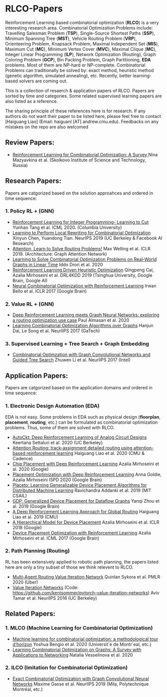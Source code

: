 # RLCO-Papers

Reinforcement Learning based combinatorial optimization (**RLCO**) is a very interesting research area. 
Combinatorial Optimization Problems include: Travelling Salesman Problem (**TSP**), Single-Source Shortest Paths (**SSP**), Minimum Spanning Tree (**MST**), Vehicle Routing Problem (**VRP**), Orienteering Problem, Knapsack Problem, Maximal Independent Set (**MIS**), Maximum Cut (**MC**), Minimum Vertex Cover (**MVC**), Maximal Clique (**MC**), Integer Linear Programming (**ILP**), Network Optimization (Routing), Graph Coloring Problem (**GCP**), Bin Packing Problem, Graph Partitioning, **EDA** problems. Most of them are NP-hard or NP-complete. 
Combinatorial Problems can traditionally be solved by: exact method, heuristic method (genetic algorithm, simulated annealing), etc. Recently, better learning-based solvers are coming out. 

This is a collection of resaerch & application papers of RLCO. Papers are sorted by time and categories. Some related supervised learning papers are also listed as a reference.


The sharing principle of these references here is for research. If any authors do not want their paper to be listed here, please feel free to contact [Haiguang Liao]  (Email: haiguanl [AT] andrew.cmu.edu). Feedbacks on any mistakes on the repo are also welcomed

## Review Papers:
* [Reinforcement Learning for Combinatorial Optimization: A Survey
](https://arxiv.org/pdf/2003.03600.pdf) Nina Mazyavkina et al. (Skolkovo Institute of Science and Technology, Russia)

## Research Papers:
Papers are catgorized based on the solution approahces and ordered in time sequence:
### 1. Policy RL + (GNN)
* [Reinforcement Learning for Integer Programming- Learning to Cut](https://proceedings.icml.cc/static/paper_files/icml/2020/943-Paper.pdf) Yunhao Tang et al. ICML 2020. (Columbia University)
* [Learning to Perform Local Rewriting for Combinatorial Optimization](https://arxiv.org/pdf/1810.00337.pdf) Xinyun Chen, Yuandong Tian. NeurIPS 2019 (UC Berkeley & Facebook AI Research)
* [Attention, Learn to Solve Routing Problems!](https://arxiv.org/pdf/1803.08475.pdf?source=post_page---------------------------) Max Welling et al. ICLR 2019. (Architecture: Graph Attention Network)
* [Learning to Solve Combinatorial Optimization
Problems on Real-World Graphs in Linear Time](https://arxiv.org/pdf/2006.03750.pdf) Iddo Drori et al. 2020
* [Reinforcement Learning Driven Heuristic Optimization](https://arxiv.org/pdf/1906.06639.pdf) Qingpeng Cai, Azalia Mirhoseini et al. DRL4KDD 2019 (Tsinghua University, Google Brain, Google AI)
* [Neural Combinatorial Optimization with Reinforcement Learning](https://arxiv.org/pdf/1611.09940.pdf) Irwan Bello et al. ICLR 2017 (Google Brain)


### 2. Value RL + (GNN)
* [Deep Reinforcement Learning meets Graph Neural
Networks: exploring a routing optimization use case](https://arxiv.org/pdf/1803.08475.pdf?source=post_page---------------------------) Paul Almasan et al. 2020
* [Learning Combinatorial Optimization Algorithms over Graphs](https://arxiv.org/pdf/1704.01665.pdf) Hanjun Dai, Le Song et al. NeurlIPS 2017 (GaTech) 

### 3. Supervised Learning + Tree Search + Graph Embedding
* [Combinatorial Optimzation with Graph Convolutional Networks and Guided Tree Search](https://papers.nips.cc/paper/7335-combinatorial-optimization-with-graph-convolutional-networks-and-guided-tree-search.pdf) Zhuwen Li et al. NeurlIPS 2017 (Intel)

## Application Papers:
Papers are catgorized based on the application domains and ordered in time sequence:
### 1. Electronic Design Automation (EDA)
EDA is not easy. Some problems in EDA such as physical design (**floorplan**, **placement**, **routing**, etc.) can be formulated as combinatorial optimization problems. Thus, some of them are solved with RLCO.

* [AutoCkt: Deep Reinforcement Learning of Analog Circuit Designs
](https://arxiv.org/pdf/2001.01808.pdf) Keertana Settaluri et al. 2020 (UC Berkeley)
* [Attention Routing: track-assignment detailed routing using attention-based reinforcement learning](https://arxiv.org/pdf/2004.09473.pdf) Haiguang Liao et al. 2020 (CMU & Cadence)
* [Chip Placement with Deep Reinforcement Learning](https://arxiv.org/pdf/2004.10746.pdf) Azalia Mirhoseini et al. 2020 (Google)
* [Placement Optimization with Deep Reinforcement Learning](https://dl.acm.org/doi/pdf/10.1145/3372780.3378174
) Anna Goldie, Azalia Mirhoseini ISPD 2020 (Google Brain) 
 * [Placeto: Learning Generalizable Device Placement
Algorithms for Distributed Machine Learning](https://arxiv.org/pdf/1906.08879.pdf) Ravichandra Addanki et al. 2019 (MIT CSAIL)
* [GDP: Generalized Device Placement for Dataflow Graphs](https://arxiv.org/pdf/1910.01578.pdf) Yanqi Zhou et al. 2019 (Google Brain)
* [A Deep Reinforcement Learning Approach for Global Routing](https://arxiv.org/pdf/1906.08809.pdf) Haiguang Liao et al. 2019 (CMU)
* [A Hierarchical Model for Device Placement](https://arxiv.org/pdf/1906.06639.pdf) Azalia Mirhoseini et al. ICLR 2018 (Google)
* [Device Placement Optimization with Reinforcement Learning](https://arxiv.org/pdf/1706.04972.pdf) Azalia Mirhoseini et al. ICML 2017 (Google Brain)
 
 ### 2. Path Planning (Routing)
 RL has been extensively applied to robotic path planning, the papers listed here are only a tiny subset of those we think relevent to RLCO. 
* [Multi-Agent Routing Value Iteration Network](https://arxiv.org/pdf/2007.05096.pdf) Quinlan Sykora et al. PMLR 2020 (Uber)
 * [Value Iteration Networks](https://arxiv.org/pdf/1602.02867.pdf) (Code: https://github.com/kentsommer/pytorch-value-iteration-networks) Aviv Tamar et al. NeurlIPS 2016 (UC Berkeley)


 
 ## Related Papers:
### 1. MLCO (Machine Learning for Combinatorial Optimization)
* [Machine learning for combinatorial optimization: a methodological tour d’horizon](https://arxiv.org/pdf/1811.06128.pdf) Yoshua Bengio et al. 2020 (Universit´e de Montr´eal, etc.)
* [Learning Combinatorial Optimization on Graphs: A Survey with Applications to Networking](https://arxiv.org/pdf/2005.11081.pdf) Natalia Vesselinova et al. 2020
### 2. ILCO (Imitation for Combinatorial Optimization)
* [Exact Combinatorial Optimization
with Graph Convolutional Neural Networks](https://arxiv.org/pdf/1906.01629.pdf) Maxime Gasse et al. NeurlIPS 2019 (Mila, Polytechnique Montréal, etc.)

